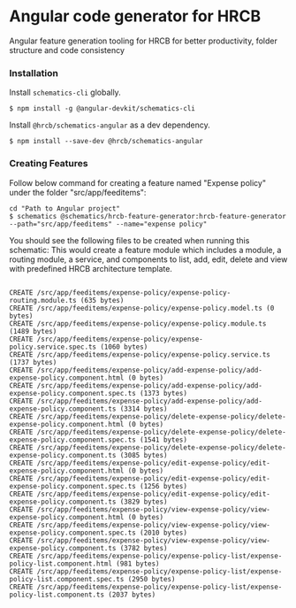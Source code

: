 # Angular code generator for HRCB

Angular feature generation tooling for HRCB for better productivity, folder structure and code consistency

### Installation

Install `schematics-cli` globally.

```
$ npm install -g @angular-devkit/schematics-cli
```

Install `@hrcb/schematics-angular` as a dev dependency.

```
$ npm install --save-dev @hrcb/schematics-angular

```

### Creating Features

Follow below command for creating a feature named "Expense policy" under the folder "src/app/feeditems":

```
cd "Path to Angular project"
$ schematics @schematics/hrcb-feature-generator:hrcb-feature-generator --path="src/app/feeditems" --name="expense policy"
```

You should see the following files to be created when running this schematic:
This would create a feature module which includes a module, a routing module, a service, and components to list, add, edit, delete and view with predefined HRCB architecture template.

```

CREATE /src/app/feeditems/expense-policy/expense-policy-routing.module.ts (635 bytes)
CREATE /src/app/feeditems/expense-policy/expense-policy.model.ts (0 bytes)
CREATE /src/app/feeditems/expense-policy/expense-policy.module.ts (1489 bytes)
CREATE /src/app/feeditems/expense-policy/expense-policy.service.spec.ts (1060 bytes)
CREATE /src/app/feeditems/expense-policy/expense-policy.service.ts (1737 bytes)
CREATE /src/app/feeditems/expense-policy/add-expense-policy/add-expense-policy.component.html (0 bytes)
CREATE /src/app/feeditems/expense-policy/add-expense-policy/add-expense-policy.component.spec.ts (1373 bytes)
CREATE /src/app/feeditems/expense-policy/add-expense-policy/add-expense-policy.component.ts (3314 bytes)
CREATE /src/app/feeditems/expense-policy/delete-expense-policy/delete-expense-policy.component.html (0 bytes)
CREATE /src/app/feeditems/expense-policy/delete-expense-policy/delete-expense-policy.component.spec.ts (1541 bytes)
CREATE /src/app/feeditems/expense-policy/delete-expense-policy/delete-expense-policy.component.ts (3085 bytes)
CREATE /src/app/feeditems/expense-policy/edit-expense-policy/edit-expense-policy.component.html (0 bytes)
CREATE /src/app/feeditems/expense-policy/edit-expense-policy/edit-expense-policy.component.spec.ts (1256 bytes)
CREATE /src/app/feeditems/expense-policy/edit-expense-policy/edit-expense-policy.component.ts (3829 bytes)
CREATE /src/app/feeditems/expense-policy/view-expense-policy/view-expense-policy.component.html (0 bytes)
CREATE /src/app/feeditems/expense-policy/view-expense-policy/view-expense-policy.component.spec.ts (2010 bytes)
CREATE /src/app/feeditems/expense-policy/view-expense-policy/view-expense-policy.component.ts (3782 bytes)
CREATE /src/app/feeditems/expense-policy/expense-policy-list/expense-policy-list.component.html (981 bytes)
CREATE /src/app/feeditems/expense-policy/expense-policy-list/expense-policy-list.component.spec.ts (2950 bytes)
CREATE /src/app/feeditems/expense-policy/expense-policy-list/expense-policy-list.component.ts (2037 bytes)
```
